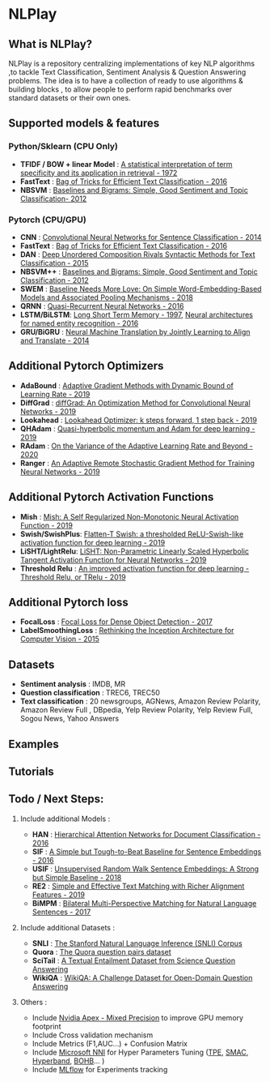 # NLPlay

## What is NLPlay?
NLPlay is a repository centralizing implementations of key NLP algorithms ,to tackle Text Classification, Sentiment Analysis & Question Answering problems.
The idea is to have a collection of ready to use algorithms & building blocks , to allow people to perform rapid benchmarks over standard datasets or their own ones.  

## Supported models & features

### Python/Sklearn (CPU Only)
-  **TFIDF / BOW + linear Model** : [A statistical interpretation of term specificity and its application in retrieval - 1972](http://citeseerx.ist.psu.edu/viewdoc/download?doi=10.1.1.115.8343&rep=rep1&type=pdf)
-  **FastText**   : [Bag of Tricks for Efficient Text Classification - 2016](https://arxiv.org/abs/1607.01759)
-  **NBSVM**      : [Baselines and Bigrams: Simple, Good Sentiment and Topic Classification- 2012](https://www.aclweb.org/anthology/P12-2018.pdf)

### Pytorch (CPU/GPU)
-  **CNN**        : [Convolutional Neural Networks for Sentence Classification - 2014](https://arxiv.org/abs/1607.01759)
-  **FastText**   : [Bag of Tricks for Efficient Text Classification - 2016](https://arxiv.org/abs/1607.01759)
-  **DAN**        : [Deep Unordered Composition Rivals Syntactic Methods for Text Classification - 2015](https://arxiv.org/abs/1607.01759)
-  **NBSVM++**    : [Baselines and Bigrams: Simple, Good Sentiment and Topic Classification - 2012](https://www.aclweb.org/anthology/P12-2018.pdf)
-  **SWEM**       : [Baseline Needs More Love: On Simple Word-Embedding-Based Models and Associated Pooling Mechanisms - 2018](https://arxiv.org/pdf/1805.09843.pdf)
-  **QRNN**       : [Quasi-Recurrent Neural Networks - 2016](https://arxiv.org/pdf/1611.01576)
-  **LSTM/BiLSTM**: [Long Short Term Memory - 1997](https://www.bioinf.jku.at/publications/older/2604.pdf),
                    [Neural architectures for named entity recognition - 2016](https://arxiv.org/pdf/1603.01360.pdf)
-  **GRU/BiGRU**  : [Neural Machine Translation by Jointly Learning to Align and Translate - 2014](https://arxiv.org/pdf/1409.0473)

## Additional Pytorch Optimizers
-  **AdaBound**  : [Adaptive Gradient Methods with Dynamic Bound of Learning Rate - 2019](https://arxiv.org/pdf/1902.09843)
-  **DiffGrad**  : [diffGrad: An Optimization Method for Convolutional Neural Networks - 2019](https://arxiv.org/pdf/1909.11015)
-  **Lookahead** : [Lookahead Optimizer: k steps forward, 1 step back - 2019](https://arxiv.org/pdf/1907.08610)
-  **QHAdam**    : [Quasi-hyperbolic momentum and Adam for deep learning - 2019](https://arxiv.org/pdf/1810.06801.pdf)
-  **RAdam**     : [On the Variance of the Adaptive Learning Rate and Beyond - 2020](https://arxiv.org/pdf/1908.03265)
-  **Ranger**    : [An Adaptive Remote Stochastic Gradient Method for Training Neural Networks - 2019](https://arxiv.org/pdf/1905.01422)
## Additional Pytorch Activation Functions
-  **Mish**           : [Mish: A Self Regularized Non-Monotonic Neural Activation Function - 2019](https://arxiv.org/pdf/1908.08681)
-  **Swish/SwishPlus**: [Flatten-T Swish: a thresholded ReLU-Swish-like activation function for deep learning - 2019](https://arxiv.org/ftp/arxiv/papers/1812/1812.06247.pdf)
-  **LiSHT/LightRelu**: [LiSHT: Non-Parametric Linearly Scaled Hyperbolic Tangent Activation Function for Neural Networks - 2019](https://arxiv.org/abs/1901.05894)
-  **Threshold Relu** : [An improved activation function for deep learning - Threshold Relu, or TRelu - 2019](https://github.com/lessw2020/TRelu)
## Additional Pytorch loss
-  **FocalLoss**          : [Focal Loss for Dense Object Detection - 2017](https://arxiv.org/pdf/1708.02002)
-  **LabelSmoothingLoss** : [Rethinking the Inception Architecture for Computer Vision - 2015](https://arxiv.org/pdf/1512.00567.pdf)
## Datasets
-  **Sentiment analysis**      : IMDB, MR
-  **Question classification** : TREC6, TREC50
-  **Text classification**     : 20 newsgroups, AGNews, Amazon Review Polarity, Amazon Review Full , DBpedia, Yelp Review Polarity, Yelp Review Full, Sogou News, Yahoo Answers 

## Examples

## Tutorials

## Todo / Next Steps:
1. Include additional Models :
    -  **HAN**   : [Hierarchical Attention Networks for Document Classification - 2016](https://www.aclweb.org/anthology/N16-1174.pdf)
    -  **SIF**   : [A Simple but Tough-to-Beat Baseline for Sentence Embeddings - 2016](https://openreview.net/forum?id=SyK00v5xx)
    -  **USIF**  : [Unsupervised Random Walk Sentence Embeddings: A Strong but Simple Baseline - 2018](https://www.aclweb.org/anthology/W18-3012.pdf)
    -  **RE2**   : [Simple and Effective Text Matching with Richer Alignment Features - 2019](https://arxiv.org/pdf/1908.00300)
    -  **BiMPM** : [Bilateral Multi-Perspective Matching for Natural Language Sentences - 2017](https://arxiv.org/pdf/1702.03814)

2. Include additional Datasets :
    -  **SNLI**    : [The Stanford Natural Language Inference (SNLI) Corpus](https://nlp.stanford.edu/projects/snli/)
    -  **Quora**   : [The Quora question pairs dataset](https://www.kaggle.com/c/quora-question-pairs)
    -  **SciTail** : [A Textual Entailment Dataset from Science Question Answering](https://allenai.org/data/scitail)
    -  **WikiQA**  : [WikiQA: A Challenge Dataset for Open-Domain Question Answering](https://www.microsoft.com/en-us/research/wp-content/uploads/2016/02/YangYihMeek_EMNLP-15_WikiQA.pdf)

3. Others :
    -  Include [Nvidia Apex - Mixed Precision](https://github.com/NVIDIA/apex) to improve GPU memory footprint
    -  Include Cross validation mechanism
    -  Include Metrics (F1,AUC...) + Confusion Matrix
    -  Include [Microsoft NNI](https://github.com/microsoft/nni) for Hyper Parameters Tuning ([TPE](https://papers.nips.cc/paper/4443-algorithms-for-hyper-parameter-optimization.pdf),
     [SMAC](https://www.cs.ubc.ca/~hutter/papers/10-TR-SMAC.pdf), [Hyperband](https://arxiv.org/pdf/1603.06560.pdf), [BOHB](https://www.automl.org/blog_bohb/)... )
    -  Include [MLflow](https://www.mlflow.org/docs/latest/index.html#) for Experiments tracking
